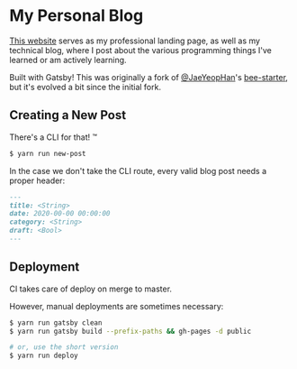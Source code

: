 # My Personal Blog

[This website](https://kyliestewart.tech) serves as my professional landing page,
as well as my technical blog, where I post about the various programming things
I've learned or am actively learning.

Built with Gatsby! This was originally a fork of [@JaeYeopHan](https://github.com/JaeYeopHan)'s
[bee-starter](https://github.com/JaeYeopHan/gatsby-starter-bee), but it's evolved a bit
since the initial fork.

## Creating a New Post

There's a CLI for that! ™️

```sh
$ yarn run new-post
```

In the case we don't take the CLI route, every valid blog post needs a proper header:

```md
---
title: <String>
date: 2020-00-00 00:00:00
category: <String>
draft: <Bool>
---
```

## Deployment

CI takes care of deploy on merge to master.

However, manual deployments are sometimes necessary:

```sh
$ yarn run gatsby clean
$ yarn run gatsby build --prefix-paths && gh-pages -d public

# or, use the short version
$ yarn run deploy
```
